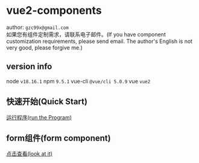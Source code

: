 # vue2-components 
author: `gzc99x@gmail.com`<br/>
如果您有组件定制需求，请联系电子邮件。(If you have component customization requirements, please send email. The author's English is not very good, please forgive me.)

## version info 
node `v18.16.1`
npm `9.5.1`
vue-cli `@vue/cli 5.0.9`
vue `vue2`

## 快速开始(Quick Start)

[运行程序(run the Program)](./md/quickstart.md)

## form组件(form component)
[点击查看(look at it)](./md/form.md)
